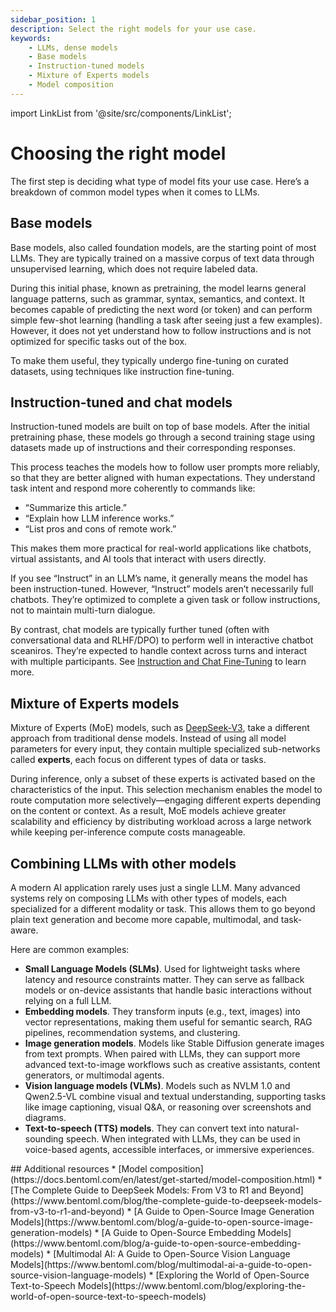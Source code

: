 ```yaml
---
sidebar_position: 1
description: Select the right models for your use case.
keywords:
    - LLMs, dense models
    - Base models
    - Instruction-tuned models
    - Mixture of Experts models
    - Model composition
---
```


import LinkList from '@site/src/components/LinkList';

# Choosing the right model

The first step is deciding what type of model fits your use case. Here’s a breakdown of common model types when it comes to LLMs.

## Base models

Base models, also called foundation models, are the starting point of most LLMs. They are typically trained on a massive corpus of text data through unsupervised learning, which does not require labeled data.

During this initial phase, known as pretraining, the model learns general language patterns, such as grammar, syntax, semantics, and context. It becomes capable of predicting the next word (or token) and can perform simple few-shot learning (handling a task after seeing just a few examples). However, it does not yet understand how to follow instructions and is not optimized for specific tasks out of the box.

To make them useful, they typically undergo fine-tuning on curated datasets, using techniques like instruction fine-tuning.

## Instruction-tuned and chat models

Instruction-tuned models are built on top of base models. After the initial pretraining phase, these models go through a second training stage using datasets made up of instructions and their corresponding responses.

This process teaches the models how to follow user prompts more reliably, so that they are better aligned with human expectations. They understand task intent and respond more coherently to commands like:

- “Summarize this article.”
- “Explain how LLM inference works.”
- “List pros and cons of remote work.”

This makes them more practical for real-world applications like chatbots, virtual assistants, and AI tools that interact with users directly.

If you see “Instruct” in an LLM’s name, it generally means the model has been instruction-tuned. However, “Instruct” models aren’t necessarily full chatbots. They’re optimized to complete a given task or follow instructions, not to maintain multi-turn dialogue.

By contrast, chat models are typically further tuned (often with conversational data and RLHF/DPO) to perform well in interactive chatbot sceaniros. They’re expected to handle context across turns and interact with multiple participants. See [Instruction and Chat Fine-Tuning](https://builder.aws.com/content/2ZVa61RxToXUFzcuY8Hbut6L150/what-is-an-instruct-model-instruction-and-chat-fine-tuning) to learn more.

## Mixture of Experts models

Mixture of Experts (MoE) models, such as [DeepSeek-V3](https://www.bentoml.com/blog/the-complete-guide-to-deepseek-models-from-v3-to-r1-and-beyond), take a different approach from traditional dense models. Instead of using all model parameters for every input, they contain multiple specialized sub-networks called **experts**, each focus on different types of data or tasks.

During inference, only a subset of these experts is activated based on the characteristics of the input. This selection mechanism enables the model to route computation more selectively—engaging different experts depending on the content or context. As a result, MoE models achieve greater scalability and efficiency by distributing workload across a large network while keeping per-inference compute costs manageable.

## Combining LLMs with other models

A modern AI application rarely uses just a single LLM. Many advanced systems rely on composing LLMs with other types of models, each specialized for a different modality or task. This allows them to go beyond plain text generation and become more capable, multimodal, and task-aware.

Here are common examples:

- **Small Language Models (SLMs)**. Used for lightweight tasks where latency and resource constraints matter. They can serve as fallback models or on-device assistants that handle basic interactions without relying on a full LLM.
- **Embedding models**. They transform inputs (e.g., text, images) into vector representations, making them useful for semantic search, RAG pipelines, recommendation systems, and clustering.
- **Image generation models**. Models like Stable Diffusion generate images from text prompts. When paired with LLMs, they can support more advanced text-to-image workflows such as creative assistants, content generators, or multimodal agents.
- **Vision language models (VLMs)**. Models such as NVLM 1.0 and Qwen2.5-VL combine visual and textual understanding, supporting tasks like image captioning, visual Q&A, or reasoning over screenshots and diagrams.
- **Text-to-speech (TTS) models**. They can convert text into natural-sounding speech. When integrated with LLMs, they can be used in voice-based agents, accessible interfaces, or immersive experiences.

<LinkList>
  ## Additional resources
  * [Model composition](https://docs.bentoml.com/en/latest/get-started/model-composition.html)
  * [The Complete Guide to DeepSeek Models: From V3 to R1 and Beyond](https://www.bentoml.com/blog/the-complete-guide-to-deepseek-models-from-v3-to-r1-and-beyond)
  * [A Guide to Open-Source Image Generation Models](https://www.bentoml.com/blog/a-guide-to-open-source-image-generation-models)
  * [A Guide to Open-Source Embedding Models](https://www.bentoml.com/blog/a-guide-to-open-source-embedding-models)
  * [Multimodal AI: A Guide to Open-Source Vision Language Models](https://www.bentoml.com/blog/multimodal-ai-a-guide-to-open-source-vision-language-models)
  * [Exploring the World of Open-Source Text-to-Speech Models](https://www.bentoml.com/blog/exploring-the-world-of-open-source-text-to-speech-models)
</LinkList>